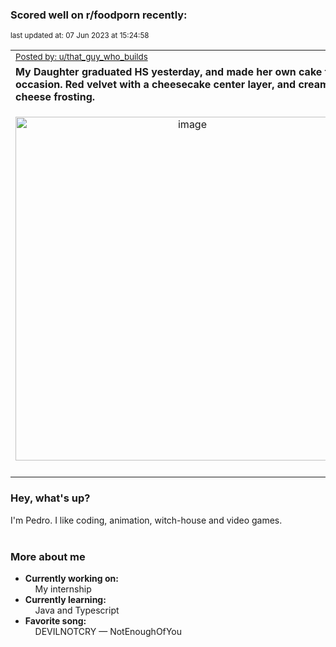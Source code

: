 ### Scored well on r/foodporn recently:

<p align="left"><sub>last updated at: 07 Jun 2023 at 15:24:58</sub></p>

|   |
| --- |
| <sub>[Posted by: u/that_guy_who_builds][source]</sub> |
| **My Daughter graduated HS yesterday, and made her own cake for the occasion. Red velvet with a cheesecake center layer, and cream cheese frosting.** | 
|<p align="center"> <img alt="image" src="https://i.redd.it/ejykepcifz3b1.jpg" width="550" /> </p>|
|   |

### Hey, what's up?

I'm Pedro. I like coding, animation, witch-house and video games.<br><br>

### More about me
- **Currently working on:**  
&nbsp;&nbsp;&nbsp;&nbsp;My internship
- **Currently learning:**  
&nbsp;&nbsp;&nbsp;&nbsp;Java and Typescript
- **Favorite song:**  
&nbsp;&nbsp;&nbsp;&nbsp;DEVILNOTCRY — NotEnoughOfYou<br><br>

  



  
  
  
[linkedin]: https://linkedin.com/in/pedro-h-r-gomes-8a487b14a/
[gmail]: mailto:pilique11@gmail.com
[source]: https://reddit.com/r/FoodPorn/comments/1409gs4/my_daughter_graduated_hs_yesterday_and_made_her/
[redditAPI]: https://www.reddit.com/dev/api/